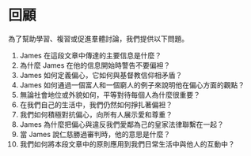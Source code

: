 # 回顧

為了幫助學習、複習或促進羣體討論，我們提供以下問題。

1. James 在這段文章中傳達的主要信息是什麼？
2. 為什麼 James 在他的信息開始時警告不要偏袒？
3. James 如何定義偏心，它如何與基督教信仰相矛盾？
4. James 如何通過一個富人和一個窮人的例子來說明他在偏心方面的觀點？
5. 無論社會地位或外貌如何，平等對待每個人為什麼很重要？
6. 在我們自己的生活中，我們仍然如何掙扎著偏袒？
7. 我們如何積極對抗偏心，向所有人展示愛和尊重？
8. James 為什麼把偏心與違反我們愛鄰為己的皇家法律聯繫在一起？
9. 當 James 說仁慈勝過審判時，他的意思是什麼？
10. 我們如何將本段文章中的原則應用到我們日常生活中與他人的互動中？